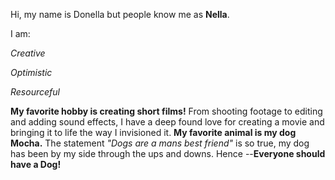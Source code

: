 Hi, my name is Donella but people know me as **Nella**. 

I am:

*Creative*

*Optimistic*

*Resourceful*

**My favorite hobby is creating short films!** From shooting footage to editing and adding sound effects, I have a deep found love for creating a movie and bringing it to life the way I invisioned it.  **My favorite animal is my dog Mocha.** The statement *"Dogs are a mans best friend"* is so true, my dog has been by my side through the ups and downs. Hence --**Everyone should have a Dog!**
